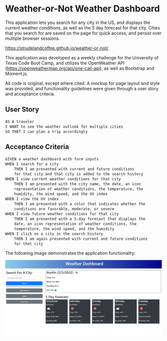 # Weather-or-Not Weather Dashboard

This application lets you search for any city in the US, and displays the current weather conditions, as well as the 5 day forecast for that city. Cities that you search for are saved on the page for quick access, and persist over multiple browser sessions.

https://strudelandcoffee.github.io/weather-or-not/

This application was developed as a weekly challenge for the University of Texas Code Boot Camp, and utilizes the OpenWeather API (https://openweathermap.org/api/one-call-api), as well as Bootstrap and Moment.js.

All code is original, except where cited. A mockup for page layout and style was provided, and functionality guidelines were given through a user story and acceptance criteria.

## User Story

```
AS A traveler
I WANT to see the weather outlook for multiple cities
SO THAT I can plan a trip accordingly
```

## Acceptance Criteria

```
GIVEN a weather dashboard with form inputs
WHEN I search for a city
    THEN I am presented with current and future conditions 
    for that city and that city is added to the search history
WHEN I view current weather conditions for that city
    THEN I am presented with the city name, the date, an icon 
    representation of weather conditions, the temperature, the 
    humidity, the wind speed, and the UV index
WHEN I view the UV index
    THEN I am presented with a color that indicates whether the 
    conditions are favorable, moderate, or severe
WHEN I view future weather conditions for that city
    THEN I am presented with a 5-day forecast that displays the 
    date, an icon representation of weather conditions, the 
    temperature, the wind speed, and the humidity
WHEN I click on a city in the search history
    THEN I am again presented with current and future conditions 
    for that city
```

The following image demonstrates the application functionality:

![weather dashboard demo](https://github.com/strudelAndCoffee/weather-or-not/blob/main/assets/images/demo-image.png?raw=true)